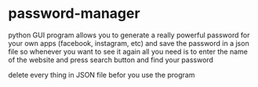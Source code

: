 # password-manager
python GUI program allows you to generate a really powerful password for your own apps (facebook, instagram, etc) and save the password in a json file so whenever you want to see it again all you need is to enter the name of the website and press search button and find your password 

delete every thing in JSON file befor you use the program
